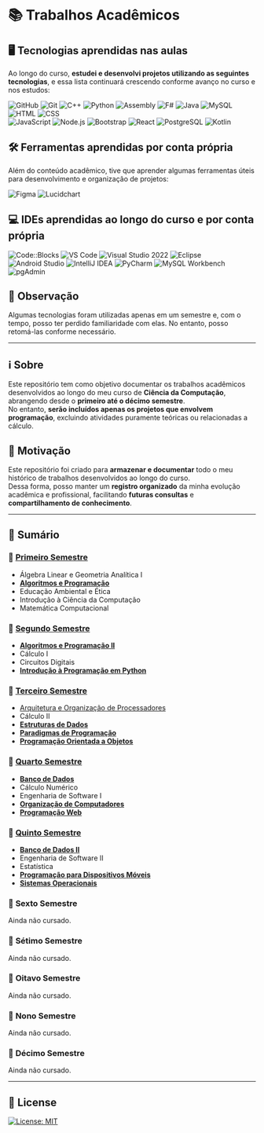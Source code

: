 # 📚 Trabalhos Acadêmicos

## 🖥️ Tecnologias aprendidas nas aulas

Ao longo do curso, **estudei e desenvolvi projetos utilizando as seguintes tecnologias**, e essa lista continuará crescendo conforme avanço no curso e nos estudos:

![GitHub](https://img.shields.io/badge/GitHub-100000?style=for-the-badge&logo=github&logoColor=white)
![Git](https://img.shields.io/badge/Git-E34F26?style=for-the-badge&logo=git&logoColor=white)
![C++](https://img.shields.io/badge/C%2B%2B-00599C?style=for-the-badge&logo=c%2B%2B&logoColor=white)
![Python](https://img.shields.io/badge/Python-3776AB?style=for-the-badge&logo=python&logoColor=white)
![Assembly](https://img.shields.io/badge/Assembly-525252?style=for-the-badge&logo=assemblyscript&logoColor=white)
![F#](https://img.shields.io/badge/F%23-378BBA?style=for-the-badge&logo=fsharp&logoColor=white)
![Java](https://img.shields.io/badge/Java-ED8B00?style=for-the-badge&logo=java&logoColor=white)
![MySQL](https://img.shields.io/badge/MySQL-00000F?style=for-the-badge&logo=mysql&logoColor=white)
![HTML](https://img.shields.io/badge/HTML5-E34F26?style=for-the-badge&logo=html5&logoColor=white)
![CSS](https://img.shields.io/badge/CSS3-1572B6?style=for-the-badge&logo=css3&logoColor=white)  
![JavaScript](https://img.shields.io/badge/JavaScript-F7DF1E?style=for-the-badge&logo=javascript&logoColor=black)
![Node.js](https://img.shields.io/badge/Node.js-43853D?style=for-the-badge&logo=node.js&logoColor=white)
![Bootstrap](https://img.shields.io/badge/Bootstrap-563D7C?style=for-the-badge&logo=bootstrap&logoColor=white)
![React](https://img.shields.io/badge/React-20232A?style=for-the-badge&logo=react&logoColor=61DAFB)
![PostgreSQL](https://img.shields.io/badge/PostgreSQL-316192?style=for-the-badge&logo=postgresql&logoColor=white)
![Kotlin](https://img.shields.io/badge/Kotlin-0095D5?&style=for-the-badge&logo=kotlin&logoColor=white)

## 🛠️ Ferramentas aprendidas por conta própria

Além do conteúdo acadêmico, tive que aprender algumas ferramentas úteis para desenvolvimento e organização de projetos:

![Figma](https://img.shields.io/badge/figma-%23F24E1E.svg?style=for-the-badge&logo=figma&logoColor=white)
![Lucidchart](https://img.shields.io/badge/Lucidchart-FA9E19?style=for-the-badge&logo=lucidchart&logoColor=white)

## 💻 IDEs aprendidas ao longo do curso e por conta própria

![Code::Blocks](https://img.shields.io/badge/Code::Blocks-000000?style=for-the-badge&logo=codeblocks&logoColor=white)
![VS Code](https://img.shields.io/badge/Visual%20Studio%20Code-007ACC?style=for-the-badge&logo=visual-studio-code&logoColor=white)
![Visual Studio 2022](https://img.shields.io/badge/Visual%20Studio%202022-5C2D91?style=for-the-badge&logo=visual-studio&logoColor=white)
![Eclipse](https://img.shields.io/badge/Eclipse-2C2255?style=for-the-badge&logo=eclipse-ide&logoColor=white)
![Android Studio](https://img.shields.io/badge/Android%20Studio-3DDC84?style=for-the-badge&logo=android-studio&logoColor=white)
![IntelliJ IDEA](https://img.shields.io/badge/IntelliJ%20IDEA-000000?style=for-the-badge&logo=intellij-idea&logoColor=white)
![PyCharm](https://img.shields.io/badge/PyCharm-000000?style=for-the-badge&logo=pycharm&logoColor=white)
![MySQL Workbench](https://img.shields.io/badge/MySQL%20Workbench-4479A1?style=for-the-badge&logo=mysql&logoColor=white)
![pgAdmin](https://img.shields.io/badge/pgAdmin-316192?style=for-the-badge&logo=postgresql&logoColor=white)

## 📝 Observação
Algumas tecnologias foram utilizadas apenas em um semestre e, com o tempo, posso ter perdido familiaridade com elas. No entanto, posso retomá-las conforme necessário.

---

## ℹ️ Sobre

Este repositório tem como objetivo documentar os trabalhos acadêmicos desenvolvidos ao longo do meu curso de **Ciência da Computação**, abrangendo desde o **primeiro até o décimo semestre**.  
No entanto, **serão incluídos apenas os projetos que envolvem programação**, excluindo atividades puramente teóricas ou relacionadas a cálculo.

## 🎯 Motivação

Este repositório foi criado para **armazenar e documentar** todo o meu histórico de trabalhos desenvolvidos ao longo do curso.  
Dessa forma, posso manter um **registro organizado** da minha evolução acadêmica e profissional, facilitando **futuras consultas** e **compartilhamento de conhecimento**.

---

## 📂 Sumário

### 📌 **[Primeiro Semestre](./semestre-01/README.md)**
- Álgebra Linear e Geometria Analítica I 
- [**Algoritmos e Programação**](./semestre-01/algoritmos-e-programacao)   
- Educação Ambiental e Ética  
- Introdução à Ciência da Computação  
- Matemática Computacional  

### 📌 **[Segundo Semestre](./semestre-02/README.md)**
- [**Algoritmos e Programação II**](./semestre-02/algoritmos-e-programacao-2)   
- Cálculo I  
- Circuitos Digitais  
- [**Introdução à Programação em Python**](./semestre-02/introducao-a-programacao-em-python)    

### 📌 **[Terceiro Semestre](./semestre-03/README.md)**
- [Arquitetura e Organização de Processadores](./semestre-03/arquitetura-e-organizacao-de-processadores)
- Cálculo II  
- [**Estruturas de Dados**](./semestre-03/estrutura-de-dados)   
- [**Paradigmas de Programação**](./semestre-03/paradigmas-de-programacao)  
- [**Programação Orientada a Objetos**](./semestre-03/programacao-orientada-a-objetos)    

### 📌 **[Quarto Semestre](./semestre-04/README.md)**
- [**Banco de Dados**](./semestre-04/banco-de-dados)    
- Cálculo Numérico  
- Engenharia de Software I  
- [**Organização de Computadores**](./semestre-04/organizacao-de-computadores)
- [**Programação Web**](./semestre-04/programacao-web)    

### 📌 **[Quinto Semestre](./semestre-05/README.md)**
- [**Banco de Dados II**](./semestre-05/banco-de-dados-2)   
- Engenharia de Software II  
- Estatística  
- [**Programação para Dispositivos Móveis**](./semestre-05/programacao-para-dispositivos-moveis)    
- [**Sistemas Operacionais**](./semestre-05/sistemas-operacionais)  

### 📌 **Sexto Semestre**
Ainda não cursado.  

### 📌 **Sétimo Semestre**
Ainda não cursado.  

### 📌 **Oitavo Semestre**
Ainda não cursado.  

### 📌 **Nono Semestre**
Ainda não cursado.  

### 📌 **Décimo Semestre**
Ainda não cursado.  

---

## 📜 License

[![License: MIT](https://img.shields.io/badge/License-MIT-green?style=for-the-badge)](./LICENSE)
